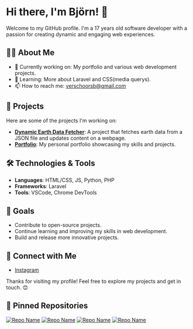 # Hi there, I'm Björn! 👋

Welcome to my GitHub profile. I'm a 17 years old software developer with a passion for creating dynamic and engaging web experiences. 

## 👨‍💻 About Me

- 🔭 Currently working on: My portfolio and various web development projects.
- 🌱 Learning: More about Laravel and CSS(media querys).
- 📫 How to reach me: [verschoorsb@gmail.com](mailto:verschoorsb@gmail.com)

## 🚀 Projects

Here are some of the projects I'm working on:

- **[Dynamic Earth Data Fetcher](https://github.com/B078/earth-data-fetcher)**: A project that fetches earth data from a JSON file and updates content on a webpage.
- **[Portfolio](https://github.com/B078/Portfolio)**: My personal portfolio showcasing my skills and projects.

## 🛠️ Technologies & Tools

- **Languages**: HTML/CSS, JS, Python, PHP
- **Frameworks**: Laravel
- **Tools**: VSCode, Chrome DevTools

## 🎯 Goals

- Contribute to open-source projects.
- Continue learning and improving my skills in web development.
- Build and release more innovative projects.

## 🤝 Connect with Me

- [Instagram](https://www.instagram.com/bjornv_078)

Thanks for visiting my profile! Feel free to explore my projects and get in touch. 😊


## 📌 Pinned Repositories

[![Repo Name](https://github-readme-stats.vercel.app/api/pin/?username=B078&repo=Portfolio)](https://github.com/B078/Portfolio)
[![Repo Name](https://github-readme-stats.vercel.app/api/pin/?username=B078&repo=todoapp-laravel)](https://github.com/B078/todoapp-laravel)
[![Repo Name](https://github-readme-stats.vercel.app/api/pin/?username=B078&repo=earth-data-fetcher)](https://github.com/B078/earth-data-fetcher)
[![Repo Name](https://github-readme-stats.vercel.app/api/pin/?username=B078&repo=socials-links)](https://github.com/B078/socials-links)

